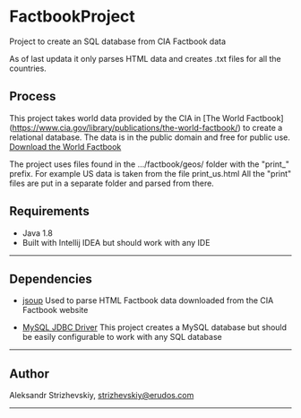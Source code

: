 # FactbookProject
Project to create an SQL database from CIA Factbook data

As of last updata it only parses HTML data and creates .txt files for all the countries.

## Process

This project takes world data provided by the CIA in [The World Factbook] (https://www.cia.gov/library/publications/the-world-factbook/)
to create a relational database. The data is in the public domain and free for public use.
[Download the World Factbook](https://www.cia.gov/library/publications/download/)

The project uses files found in the .../factbook/geos/ folder with the "print_" prefix.
For example US data is taken from the file print_us.html 
All the "print" files are put in a separate folder and parsed from there.

## Requirements

- Java 1.8
- Built with Intellij IDEA but should work with any IDE

---

## Dependencies

- [jsoup](https://mvnrepository.com/artifact/org.jsoup/jsoup/1.11.3)
Used to parse HTML Factbook data downloaded from the CIA Factbook website   

- [MySQL JDBC Driver](https://mvnrepository.com/artifact/mysql/mysql-connector-java/5.1.6)
This project creates a MySQL database but should be easily configurable to work with any SQL database

---

## Author

Aleksandr Strizhevskiy, strizhevskiy@erudos.com

---
